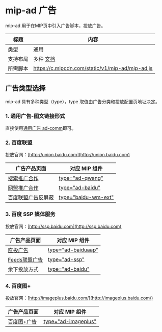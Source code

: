 # mip-ad 广告

mip-ad 用于在MIP页中引入广告脚本，投放广告。 

标题|内容
----|----
类型|通用
支持布局|多种 [文档](https://www.mipengine.org/doc/3-widget/11-widget-layout.html)
所需脚本|https://c.mipcdn.com/static/v1/mip-ad/mip-ad.js

## 广告类型选择

mip-ad 具有多种类型（type），type 取值由广告分类和投放配置页地址决定。

### 1. 通用广告-图文链接形式
直接使用[通用广告 ad-comm](//www.mipengine.org/examples/mip-ad/mip-ad-comm.html)即可。

### 2. 百度联盟 

投放官网：[http://union.baidu.com](http://union.baidu.com)  

广告产品页面|对应 MIP 组件
----|----
[搜索推广合作](http://union.baidu.com/product/prod-search.html) | [type="ad-qwang"](//www.mipengine.org/examples/mip-ad/mip-ad-qwang.html)
[网盟推广合作](http://union.baidu.com/product/prod-cpro.html) | [type="ad-baidu"](//www.mipengine.org/examples/mip-ad/mip-ad-baidu.html)
[百度联盟广告反屏蔽](http://yingxiao.baidu.com/zhichi/knowledge/detail.action?channelId=4&classId=13484&knowledgeId=15198) | [type="baidu-wm-ext"](//www.mipengine.org/examples/mip-ad/mip-baidu-wm-ext.html)

### 3. 百度 SSP 媒体服务

投放官网：[http://ssp.baidu.com](http://ssp.baidu.com)

广告产品页面|对应 MIP 组件
----|----
[直投广告](http://yingxiao.baidu.com/zhichi/knowledge/detail.action?channelId=24&classId=14547&knowledgeId=14745) | [type="ad-baiduaap"](//www.mipengine.org/examples/mip-ad/mip-ad-baidussp.html)
[Feeds联盟广告](https://ssp.baidu.com/)| [type="ad-ssp"](//www.mipengine.org/examples/mip-ad/mip-ad-ssp.html)
余下投放方式 | [type="ad-baidu"](//www.mipengine.org/examples/mip-ad/mip-ad-baidu.html)

### 4. 百度图+ 
投放官网：[http://imageplus.baidu.com/](http://imageplus.baidu.com/)

广告产品页面|对应 MIP 组件
----|----
[百度图+广告](http://imageplus.baidu.com/) | [type="ad-imageplus"](//www.mipengine.org/examples/mip-ad/mip-ad-imageplus.html)
